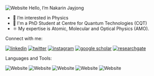 ![Website](https://career-lunch-storage.s3.eu-central-1.amazonaws.com/v2/blog/articles/linkedin-title-picture.jpg)
Hello, I’m Nakarin Jayjong
- 👀 I’m interested in Physics
- 📖 I'm a PhD Student at Centre for Quantum Technologies (CQT)
- ⚛️ My expertise is Atomic, Molecular and Optical Physics (AMO).

Connect with me:

[![linkedin](https://img.shields.io/badge/LinkedIn-0077B5?style=for-the-badge&logo=linkedin&logoColor=white)](https://www.linkedin.com/in/nakarin-jayjong-26b963207/) 
[![twitter](https://img.shields.io/badge/Twitter-1DA1F2?style=for-the-badge&logo=twitter&logoColor=white)](https://twitter.com/NJayjong) 
[![instagram](https://img.shields.io/badge/Instagram-E4405F?style=for-the-badge&logo=instagram&logoColor=white)](https://www.instagram.com/nakarin.315/) 
[![google scholar](https://camo.githubusercontent.com/19402432392aa6c26fb154d597e9d809a69e7b6661219a70c732f60c8ccf87c6/68747470733a2f2f696d672e736869656c64732e696f2f7374617469632f76313f7374796c653d666f722d7468652d6261646765266d6573736167653d476f6f676c652b5363686f6c617226636f6c6f723d343238354634266c6f676f3d476f6f676c652b5363686f6c6172266c6f676f436f6c6f723d464646464646266c6162656c3d)](https://scholar.google.com/citations?user=ba3X374AAAAJ&hl=th) 
[![researchgate](https://camo.githubusercontent.com/eb08e5868e2b73e7604ee9a6ac4a55891606db5bdb28557559f75b7453ab0c0f/68747470733a2f2f696d672e736869656c64732e696f2f7374617469632f76313f7374796c653d666f722d7468652d6261646765266d6573736167653d52657365617263684761746526636f6c6f723d323232323232266c6f676f3d526573656172636847617465266c6f676f436f6c6f723d303043434242266c6162656c3d)](https://www.researchgate.net/profile/Nakarin-Jayjong) 

Languages and Tools:

![Website](https://img.shields.io/badge/Python-FFD43B?style=for-the-badge&logo=python&logoColor=blue)
![Website](https://camo.githubusercontent.com/b16ec062dca2cdf3920f54990854b9090f67d923f237500183fb757ddc00a336/68747470733a2f2f696d672e736869656c64732e696f2f7374617469632f76313f7374796c653d666f722d7468652d6261646765266d6573736167653d4a75707974657226636f6c6f723d463337363236266c6f676f3d4a757079746572266c6f676f436f6c6f723d464646464646266c6162656c3d)
![Website](https://img.shields.io/badge/C-00599C?style=for-the-badge&logo=c&logoColor=white)
![Website](https://img.shields.io/badge/C%2B%2B-00599C?style=for-the-badge&logo=c%2B%2B&logoColor=white)
![Website](https://img.shields.io/badge/Arduino-00979D?style=for-the-badge&logo=Arduino&logoColor=white)
